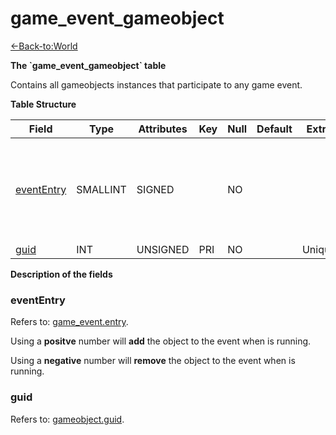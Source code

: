 # game_event_gameobject

[<-Back-to:World](database-world)

**The \`game_event_gameobject\` table**

Contains all gameobjects instances that participate to any game event.

**Table Structure**

| Field                     | Type     | Attributes | Key | Null | Default | Extra  | Comment                                                             |
| ------------------------- | -------- | ---------- | --- | ---- | ------- | ------ | ------------------------------------------------------------------- |
| [eventEntry](#evententry) | SMALLINT | SIGNED     |     | NO   |         |        | Entry of the game event. Put negative entry to remove during event. |
| [guid](#guid)             | INT      | UNSIGNED   | PRI | NO   |         | Unique |                                                                     |

**Description of the fields**

### eventEntry

Refers to: [game_event.entry](game_event#entry).

Using a **positve** number will **add** the object to the event when is running.

Using a **negative** number will **remove** the object to the event when is running.

### guid

Refers to: [gameobject.guid](gameobject#guid).
